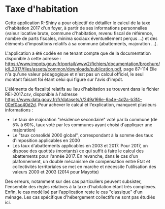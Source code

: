 # Taxe d'habitation

Cette application R-Shiny a pour objectif de détailler le calcul de la taxe d'habitation 2017 d'un foyer, à partir de ses informations personnelles (valeur locative brute, commune d'habitation, revenu fiscal de référence, nombre de parts fiscales, minima sociaux éventuellement perçus ...) et des éléments d'impositions relatifs à sa commune (abattements, majoration ...).

L'application a été codée en ne tenant compte que de la documentation disponible à cette adresse :
https://www.impots.gouv.fr/portail/www2/fichiers/documentation/brochure/idl_2017/files/assets/common/downloads/publication.pdf, page 87-114
Elle n'a qu'une valeur pédagogique et n'est pas un calcul officiel, le seul montant faisant foi étant celui qui figure sur l'avis d'impôt.

L'éléments de fiscalité relatifs au lieu d'habitation se trouvent dans le fichier REI-2017.csv, disponible à l'adresse https://www.data.gouv.fr/fr/datasets/r/249a166e-6a4e-4d2a-b3f4-00ef0ac40d2d. Pour achever le calcul et l'explication, manquent plusieurs informations : 
* Le taux de majoration "résidence secondaire" voté par la commune (de 5% à 60%, taux voté par les communes ayant choisi d'appliquer une majoration)
* Le "taux consolidé 2000 global", correspondant à la somme des taux d'imposition applicables en 2000
* Les taux d'abattements applicables en 2003 et 2017. 
Pour 2017, on dispose des quotités (montants) ce qui suffit à faire le calcul des abattements pour l'année 2017. En revanche, dans le cas d'un plafonnement, un double mécanisme de compensation entre Etat et collectivités territoriales se met en marche et nécessite l'utilisation des valeurs 2000 et 2003 (2014 pour Mayotte)

Des erreurs, notamment sur des cas particuliers peuvent subsister, l'ensemble des règles relatives à la taxe d'habitation étant très complexes. 
Enfin, le cas modélisé par l'application reste le cas "classique" d'un ménage. Les cas spécifique d'hébergement collectifs ne sont pas étudiés ici.
